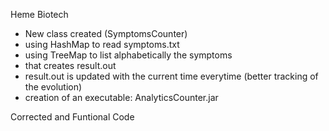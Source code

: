 Heme Biotech

- New class created (SymptomsCounter)
- using HashMap to read symptoms.txt
- using TreeMap to list alphabetically the symptoms
- that creates result.out
- result.out is updated with the current time everytime (better tracking of the evolution)
- creation of an executable: AnalyticsCounter.jar

Corrected and Funtional Code
